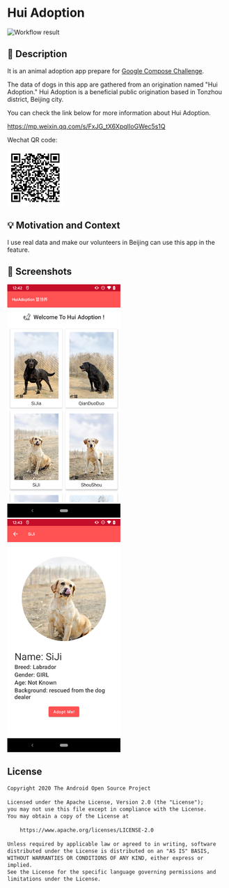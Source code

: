 # Hui Adoption

<!--- Replace <OWNER> with your Github Username and <REPOSITORY> with the name of your repository. -->
<!--- You can find both of these in the url bar when you open your repository in github. -->
![Workflow result](https://github.com/vincgao/HuiAdoption/workflows/Check/badge.svg)


## :scroll: Description
<!--- Describe your app in one or two sentences -->
It is an animal adoption app prepare for [Google Compose Challenge](https://developer.android.com/dev-challenge).

The data of dogs in this app are gathered from an origination named "Hui Adoption." Hui Adoption is a beneficial public origination based in Tonzhou district, Beijing city.

You can check the link below for more information about Hui Adoption.

https://mp.weixin.qq.com/s/FxJG_tX6XpqIIoGWec5s1Q

Wechat QR code:

<img src="/wechat_qrcode.bmp">

## :bulb: Motivation and Context
<!--- Optionally point readers to interesting parts of your submission. -->
<!--- What are you especially proud of? -->
I use real data and make our volunteers in Beijing can use this app in the feature.


## :camera_flash: Screenshots
<!-- You can add more screenshots here if you like -->
<img src="/results/screenshot_1.png" width="260">&emsp;<img src="/results/screenshot_2.png" width="260">

## License
```
Copyright 2020 The Android Open Source Project

Licensed under the Apache License, Version 2.0 (the "License");
you may not use this file except in compliance with the License.
You may obtain a copy of the License at

    https://www.apache.org/licenses/LICENSE-2.0

Unless required by applicable law or agreed to in writing, software
distributed under the License is distributed on an "AS IS" BASIS,
WITHOUT WARRANTIES OR CONDITIONS OF ANY KIND, either express or implied.
See the License for the specific language governing permissions and
limitations under the License.
```